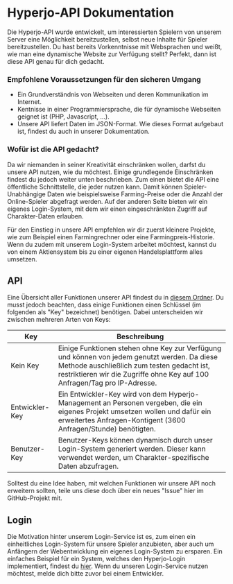 # Hyperjo-API Dokumentation

Die Hyperjo-API wurde entwickelt, um interessierten Spielern von unserem Server eine Möglichkeit bereitzustellen, 
selbst neue Inhalte für Spieler bereitzustellen. Du hast bereits Vorkenntnisse mit Websprachen und weißt, 
wie man eine dynamische Website zur Verfügung stellt? Perfekt, dann ist diese API genau für dich gedacht.

### Empfohlene Voraussetzungen für den sicheren Umgang
- Ein Grundverständnis von Webseiten und deren Kommunikation im Internet.
- Kentnisse in einer Programmiersprache, die für dynamische Webseiten geignet ist (PHP, Javascript, ...).
- Unsere API liefert Daten im JSON-Format. Wie dieses Format aufgebaut ist, findest du auch in unserer Dokumentation.

### Wofür ist die API gedacht?
Da wir niemanden in seiner Kreativität einschränken wollen, darfst du unsere API nutzen, wie du möchtest. 
Einige grundlegende Einschränken findest du jedoch weiter unten beschrieben. Zum einen bietet die API eine öffentliche
Schnittstelle, die jeder nutzen kann. Damit können Spieler-Unabhängige Daten wie beispielsweise Farming-Preise 
oder die Anzahl der Online-Spieler abgefragt werden. Auf der anderen Seite bieten wir ein eigenes Login-System,
mit dem wir einen eingeschränkten Zugriff auf Charakter-Daten erlauben. 

Für den Einstieg in unsere API empfehlen wir dir zuerst kleinere Projekte, wie zum Beispiel einen Farmingrechner 
oder eine Farmingpreis-Historie. Wenn du zudem mit unserem Login-System arbeitet möchtest, kannst du von einem Aktiensystem
bis zu einer eigenen Handelsplattform alles umsetzen. 

## API
Eine Übersicht aller Funktionen unserer API findest du in [diesem Ordner](Link). Du musst jedoch beachten, dass einige Funktionen 
einen Schlüssel (im folgenden als "Key" bezeichnet) benötigen. Dabei unterscheiden wir zwischen mehreren Arten von Keys:

| Key | Beschreibung |
| --- | --- |
| Kein Key | Einige Funktionen stehen ohne Key zur Verfügung und können von jedem genutzt werden. Da diese Methode auschließlich zum testen gedacht ist, restriktieren wir die Zugriffe ohne Key auf 100 Anfragen/Tag pro IP-Adresse. |
| Entwickler-Key | Ein Entwickler-Key wird von dem Hyperjo-Management an Personen vergeben, die ein eigenes Projekt umsetzen wollen und dafür ein erweitertes Anfragen-Kontigent (3600 Anfragen/Stunde) benötigten. |
| Benutzer-Key | Benutzer-Keys können dynamisch durch unser Login-System generiert werden. Dieser kann verwendet werden, um Charakter-spezifische Daten abzufragen.  |

Solltest du eine Idee haben, mit welchen Funktionen wir unsere API noch erweitern sollten, teile uns diese doch über
ein neues "Issue" hier im GitHub-Projekt mit.

## Login
Die Motivation hinter unserem Login-Service ist es, zum einen ein einheitliches Login-System für unsere 
Spieler anzubieten, aber auch um Anfängern der Webentwicklung ein eigenes Login-System zu ersparen. Ein einfaches
Beispiel für ein System, welches den Hyperjo-Login implementiert, findest du [hier](Link). Wenn du unseren 
Login-Service nutzen möchtest, melde dich bitte zuvor bei einem Entwickler.

